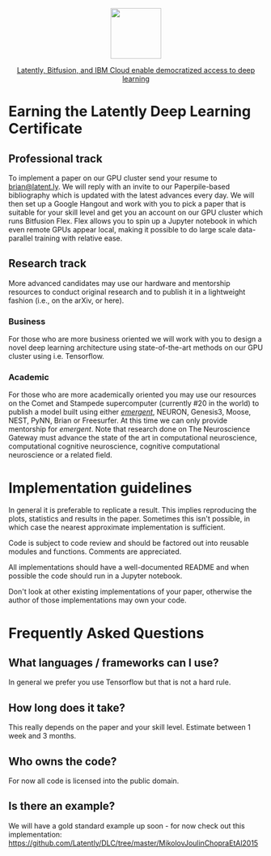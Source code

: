<p align="center"><img src="https://latentdotly.files.wordpress.com/2017/04/latently_300.png?w=525&h=525" width="100"></p>

<p align="center"><a href="https://www.ibm.com/blogs/bluemix/2017/07/latently-bitfusion-ibm-cloud-deep-learning/">Latently, Bitfusion, and IBM Cloud enable democratized access to deep learning</a></p>

# Earning the Latently Deep Learning Certificate

## Professional track

To implement a paper on our GPU cluster send your resume to brian@latent.ly. We will reply with an invite to our Paperpile-based bibliography which is updated with the latest advances every day. We will then set up a Google Hangout and work with you to pick a paper that is suitable for your skill level and get you an account on our GPU cluster which runs Bitfusion Flex. Flex allows you to spin up a Jupyter notebook in which even remote GPUs appear local, making it possible to do large scale data-parallel training with relative ease.

## Research track

More advanced candidates may use our hardware and mentorship resources to conduct original research and to publish it in a lightweight fashion (i.e., on the arXiv, or here). 

### Business
For those who are more business oriented we will work with you to design a novel deep learning architecture using state-of-the-art methods on our GPU cluster using i.e. Tensorflow.

### Academic
For those who are more academically oriented you may use our resources on the Comet and Stampede supercomputer (currently #20 in the world) to publish a model built using either [*emergent*](http://grey.colorado.edu/emergent), NEURON, Genesis3, Moose, NEST, PyNN, Brian or Freesurfer. At this time we can only provide mentorship for *emergent*. Note that research done on The Neuroscience Gateway must advance the state of the art in computational neuroscience, computational cognitive neuroscience, cognitive computational neuroscience or a related field.

# Implementation guidelines

In general it is preferable to replicate a result. This implies reproducing the plots, statistics and results in the paper. Sometimes this isn't possible, in which case the nearest approximate implementation is sufficient.

Code is subject to code review and should be factored out into reusable modules and functions. Comments are appreciated.

All implementations should have a well-documented README and when possible the code should run in a Jupyter notebook.

Don't look at other existing implementations of your paper, otherwise the author of those implementations may own your code.

# Frequently Asked Questions

## What languages / frameworks can I use?

In general we prefer you use Tensorflow but that is not a hard rule.

## How long does it take?

This really depends on the paper and your skill level. Estimate between 1 week and 3 months.

## Who owns the code?

For now all code is licensed into the public domain.

## Is there an example?

We will have a gold standard example up soon - for now check out this implementation: https://github.com/Latently/DLC/tree/master/MikolovJoulinChopraEtAl2015


